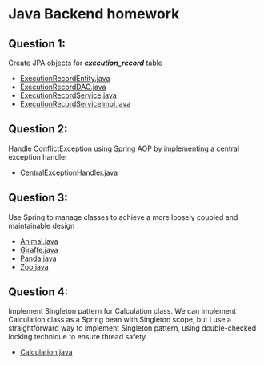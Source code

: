 # Java Backend homework

## Question 1:
Create JPA objects for **_execution_record_** table

- [ExecutionRecordEntity.java](src%2Fmain%2Fjava%2Fcom%2Ftestexam%2Ftan%2Fmodel%2FExecutionRecordEntity.java)
- [ExecutionRecordDAO.java](src%2Fmain%2Fjava%2Fcom%2Ftestexam%2Ftan%2Fdao%2FExecutionRecordDAO.java)
- [ExecutionRecordService.java](src%2Fmain%2Fjava%2Fcom%2Ftestexam%2Ftan%2Fservice%2FExecutionRecordService.java)
- [ExecutionRecordServiceImpl.java](src%2Fmain%2Fjava%2Fcom%2Ftestexam%2Ftan%2Fservice%2FExecutionRecordServiceImpl.java)

## Question 2:
Handle ConflictException using Spring AOP by implementing a central exception handler

- [CentralExceptionHandler.java](src%2Fmain%2Fjava%2Fcom%2Ftestexam%2Ftan%2Fexception%2FCentralExceptionHandler.java)

## Question 3:
Use Spring to manage classes to achieve a more loosely coupled and maintainable design

- [Animal.java](src%2Fmain%2Fjava%2Fcom%2Ftestexam%2Ftan%2Fcomponent%2FAnimal.java)
- [Giraffe.java](src%2Fmain%2Fjava%2Fcom%2Ftestexam%2Ftan%2Fcomponent%2FGiraffe.java)
- [Panda.java](src%2Fmain%2Fjava%2Fcom%2Ftestexam%2Ftan%2Fcomponent%2FPanda.java)
- [Zoo.java](src%2Fmain%2Fjava%2Fcom%2Ftestexam%2Ftan%2Fcomponent%2FZoo.java)

## Question 4:
Implement Singleton pattern for Calculation class. We can implement Calculation class as a Spring bean with Singleton scope,
but I use a straightforward way to implement Singleton pattern, using double-checked locking technique to ensure thread safety.

- [Calculation.java](src%2Fmain%2Fjava%2Fcom%2Ftestexam%2Ftan%2Fcomponent%2FCalculation.java)

